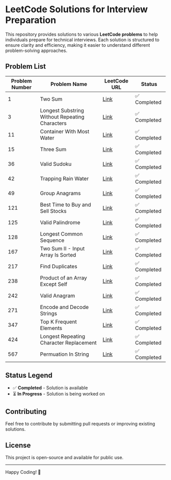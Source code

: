 # LeetCode Solutions for Interview Preparation

This repository provides solutions to various **LeetCode problems** to help individuals prepare for technical interviews. Each solution is structured to ensure clarity and efficiency, making it easier to understand different problem-solving approaches.

## **Problem List**

| Problem Number | Problem Name                                   | LeetCode URL | Status  |
|----------------|------------------------------------------------|-----------|---------|
| 1              | Two Sum                                        | [Link](https://leetcode.com/problems/two-sum/) | ✅ Completed |
| 3              | Longest Substring Without Repeating Characters | [Link](https://leetcode.com/problems/longest-substring-without-repeating-characters/) | ✅ Completed |
| 11             | Container With Most Water                      | [Link](https://leetcode.com/problems/container-with-most-water/) | ✅ Completed |
| 15             | Three Sum                                      | [Link](https://leetcode.com/problems/3sum/) | ✅ Completed |
| 36             | Valid Sudoku                                   | [Link](https://leetcode.com/problems/valid-sudoku/) | ✅ Completed |
| 42             | Trapping Rain Water                            | [Link](https://leetcode.com/problems/trapping-rain-water/) | ✅ Completed |
| 49             | Group Anagrams                                 | [Link](https://leetcode.com/problems/group-anagrams/) | ✅ Completed |
| 121            | Best Time to Buy and Sell Stocks               | [Link](https://leetcode.com/problems/best-time-to-buy-and-sell-stock/) | ✅ Completed |
| 125            | Valid Palindrome                               | [Link](https://leetcode.com/problems/valid-palindrome/) | ✅ Completed |
| 128            | Longest Common Sequence                        | [Link](https://leetcode.com/problems/longest-consecutive-sequence/) | ✅ Completed |
| 167            | Two Sum II - Input Array Is Sorted             | [Link](https://leetcode.com/problems/two-sum-ii-input-array-is-sorted/) | ✅ Completed |
| 217            | Find Duplicates                                | [Link](https://leetcode.com/problems/contains-duplicate/) | ✅ Completed |
| 238            | Product of an Array Except Self                | [Link](https://leetcode.com/problems/product-of-array-except-self/) | ✅ Completed |
| 242            | Valid Anagram                                  | [Link](https://leetcode.com/problems/valid-anagram/) | ✅ Completed |
| 271            | Encode and Decode Strings                      | [Link](https://leetcode.com/problems/encode-and-decode-strings/) | ✅ Completed |
| 347            | Top K Frequent Elements                        | [Link](https://leetcode.com/problems/top-k-frequent-elements/) | ✅ Completed |
| 424            | Longest Repeating Character Replacement        | [Link](https://leetcode.com/problems/longest-repeating-character-replacement/) | ✅ Completed |
| 567            | Permuation In String                           | [Link](https://leetcode.com/problems/permutation-in-string/) | ✅ Completed |

## **Status Legend**  
- ✅ **Completed** - Solution is available  
- ⏳ **In Progress** - Solution is being worked on  

## **Contributing**
Feel free to contribute by submitting pull requests or improving existing solutions.

## **License**
This project is open-source and available for public use.

---

Happy Coding! 🚀
